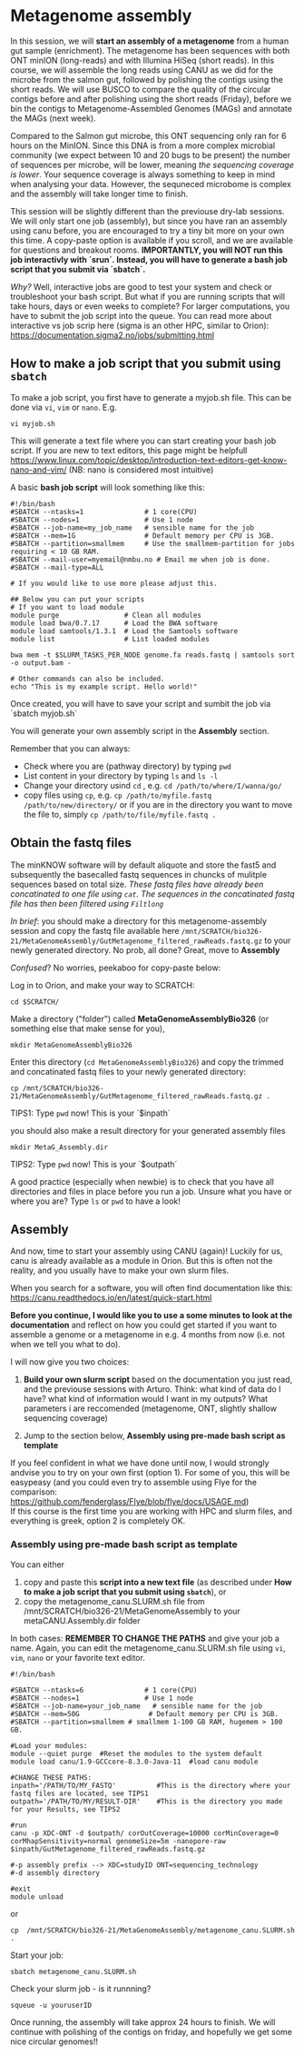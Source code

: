 # **Metagenome assembly**

In this session, we will **start an assembly of a metagenome** from a human gut sample (enrichment). 
The metagenome has been sequences with both ONT minION (long-reads) and with Illumina HiSeq (short reads). In this course, we will assemble the long reads using CANU as we did for the microbe from the salmon gut, followed by polishing the contigs using the short reads. We will use BUSCO to compare the quality of the circular contigs before and after polishing using the short reads (Friday), before we bin the contigs to Metagenome-Assembled Genomes (MAGs) and annotate the MAGs (next week). 

Compared to the Salmon gut microbe, this ONT sequencing only ran for 6 hours on the MinION. Since this DNA is from a more complex microbial community (we expect between 10 and 20 bugs to be present) the number of sequences per microbe, will be lower, meaning _the sequencing coverage is lower_. Your sequence coverage is always something to keep in mind when analysing your data. However, the sequneced microbome is complex and the assembly will take longer time to finish.

This session will be slightly different than the previouse dry-lab sessions. We will only start one job (assembly), but since you have ran an assembly using canu before, you are encouraged to try a tiny bit more on your own this time. A copy-paste option is available if you scroll, and we are available for questions and breakout rooms. **IMPORTANTLY, you will NOT run this job interactivly with ´srun´. Instead, you will have to generate a bash job script that you submit via ´sbatch´.**

_Why?_ 
Well, interactive jobs are good to test your system and check or troubleshoot your bash script. But what if you are running scripts that will take hours, days or even weeks to complete? For larger computations, you have to submit the job script into the queue. You can read more about interactive vs job scrip here (sigma is an other HPC, similar to Orion): https://documentation.sigma2.no/jobs/submitting.html

## How to make a job script that you submit using `sbatch`

To make a job script, you first have to generate a myjob.sh file. This can be done via `vi`, `vim` or `nano`. E.g. 

```
vi myjob.sh
```

This will generate a text file where you can start creating your bash job script. If you are new to text editors, this page might be helpfull https://www.linux.com/topic/desktop/introduction-text-editors-get-know-nano-and-vim/  (NB: nano is considered most intuitive)

A basic **bash job script** will look something like this: 

```
#!/bin/bash
#SBATCH --ntasks=1               # 1 core(CPU)
#SBATCH --nodes=1                # Use 1 node
#SBATCH --job-name=my_job_name   # sensible name for the job
#SBATCH --mem=1G                 # Default memory per CPU is 3GB.
#SBATCH --partition=smallmem     # Use the smallmem-partition for jobs requiring < 10 GB RAM.
#SBATCH --mail-user=myemail@nmbu.no # Email me when job is done.
#SBATCH --mail-type=ALL

# If you would like to use more please adjust this.

## Below you can put your scripts
# If you want to load module
module purge                # Clean all modules
module load bwa/0.7.17      # Load the BWA software
module load samtools/1.3.1  # Load the Samtools software
module list                 # List loaded modules

bwa mem -t $SLURM_TASKS_PER_NODE genome.fa reads.fastq | samtools sort -o output.bam -

# Other commands can also be included.
echo "This is my example script. Hello world!"
```

Once created, you will have to save your script and sumbit the job via ´sbatch myjob.sh`

You will generate your own assembly script in the **Assembly** section. 

Remember that you can always:
* Check where you are (pathway directory) by typing `pwd`
* List content in your directory by typing `ls` and `ls -l`
* Change your directory usind `cd` , e.g. `cd /path/to/where/I/wanna/go/`
* copy files using `cp`, e.g. `cp /path/to/myfile.fastq /path/to/new/directory/` or if you are in the directory you want to move the file to, simply `cp /path/to/file/myfile.fastq .` 

## Obtain the fastq files 

The minKNOW software will by default aliquote and store the fast5 and subsequently the basecalled fastq sequences in chuncks of mulitple sequences based on total size. *These fastq files have already been concatinated to one file using `cat`. The sequences in the concatinated fastq file has then been filtered using `Filtlong`*    

_In brief_: you should make a directory for this metagenome-assembly session and copy the fastq file available here `/mnt/SCRATCH/bio326-21/MetaGenomeAssembly/GutMetagenome_filtered_rawReads.fastq.gz` to your newly generated directory. 
No prob, all done? Great, move to **Assembly**


_Confused_? No worries, peekaboo for copy-paste below:

Log in to Orion, and make your way to SCRATCH: 

```
cd $SCRATCH/
```

Make a directory ("folder") called **MetaGenomeAssemblyBio326** (or something else that make sense for you), 

```
mkdir MetaGenomeAssemblyBio326
```

Enter this directory (`cd MetaGenomeAssemblyBio326`) 
and copy the trimmed and concatinated fastq files to your newly generated directory: 

```
cp /mnt/SCRATCH/bio326-21/MetaGenomeAssembly/GutMetagenome_filtered_rawReads.fastq.gz .
```
TIPS1: Type `pwd` now! This is your `$inpath´

you should also make a result directory for your generated assembly files

```
mkdir MetaG_Assembly.dir
```
TIPS2: Type `pwd` now! This is your `$outpath´

A good practice (especially when newbie) is to check that you have all directories and files in place before you run a job. Unsure what you have or where you are? Type `ls` or `pwd` to have a look! 

## Assembly

And now, time to start your assembly using CANU (again)! Luckily for us, canu is already available as a module in Orion. But this is often not the reality, and you usually have to make your own slurm files. 

When you search for a software, you will often find documentation like this: 
https://canu.readthedocs.io/en/latest/quick-start.html

**Before you continue, I would like you to use a some minutes to look at the documentation** and reflect on how you could get started if you want to assemble a genome or a metagenome in e.g. 4 months from now (i.e. not when we tell you what to do).

I will now give you two choices:

1) **Build your own slurm script** based on the documentation you just read, and the previouse sessions with Arturo. Think: what kind of data do I have? what kind of information would I want in my outputs? What parameters i are reccomended (metagenome, ONT, slightly shallow sequencing coverage) 

2) Jump to the section below, **Assembly using pre-made bash script as template**

If you feel confident in what we have done until now, I would strongly andvise you to try on your own first (option 1). For some of you, this will be easypeasy (and you could even try to assemble using Flye for the comparison: https://github.com/fenderglass/Flye/blob/flye/docs/USAGE.md)  
If this course is the first time you are working with HPC and slurm files, and everything is greek, option 2 is completely OK. 



### Assembly using pre-made bash script as template

You can either 
1) copy and paste this **script into a new text file** (as described under **How to make a job script that you submit using `sbatch`**), or 
2) copy the metagenome_canu.SLURM.sh file from /mnt/SCRATCH/bio326-21/MetaGenomeAssembly to your metaCANU.Assembly.dir folder

In both cases: **REMEMBER TO CHANGE THE PATHS** and give your job a name. Again, you can edit the metagenome_canu.SLURM.sh file using `vi`, `vim`, `nano` or your favorite text editor.

```
#!/bin/bash

#SBATCH --ntasks=6               # 1 core(CPU)
#SBATCH --nodes=1                # Use 1 node
#SBATCH --job-name=your_job_name   # sensible name for the job
#SBATCH --mem=50G                 # Default memory per CPU is 3GB.
#SBATCH --partition=smallmem # smallmem 1-100 GB RAM, hugemem > 100 GB.

#Load your modules:
module --quiet purge  #Reset the modules to the system default
module load canu/1.9-GCCcore-8.3.0-Java-11  #load canu module

#CHANGE THESE PATHS:
inpath='/PATH/TO/MY_FASTQ'          #This is the directory where your fastq files are located, see TIPS1
outpath='/PATH/TO/MY/RESULT-DIR'    #This is the directory you made for your Results, see TIPS2

#run 
canu -p XDC-ONT -d $outpath/ corOutCoverage=10000 corMinCoverage=0 corMhapSensitivity=normal genomeSize=5m -nanopore-raw $inpath/GutMetagenome_filtered_rawReads.fastq.gz

#-p assembly prefix --> XDC=studyID ONT=sequencing_technology
#-d assembly directory
 
#exit
module unload

```
or 

```
cp  /mnt/SCRATCH/bio326-21/MetaGenomeAssembly/metagenome_canu.SLURM.sh .
```

Start your job: 
```
sbatch metagenome_canu.SLURM.sh
```

Check your slurm job - is it runnning? 

```
squeue -u youruserID
```

Once running, the assembly will take approx 24 hours to finish. We will continue with polishing of the contigs on friday, and hopefully we get some nice circular genomes!!









